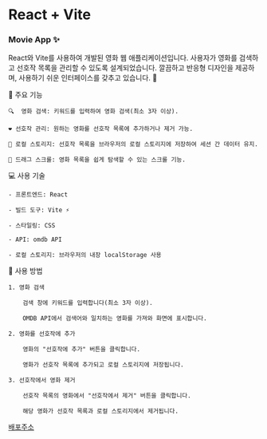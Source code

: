 # React + Vite

### Movie App ✨

React와 Vite를 사용하여 개발된 영화 웹 애플리케이션입니다.
사용자가 영화를 검색하고 선호작 목록을 관리할 수 있도록 설계되었습니다.
깔끔하고 반응형 디자인을 제공하며, 사용하기 쉬운 인터페이스를 갖추고 있습니다. 🎥

🌟 주요 기능

    🔍  영화 검색: 키워드를 입력하여 영화 검색(최소 3자 이상).

    ❤️ 선호작 관리: 원하는 영화를 선호작 목록에 추가하거나 제거 가능.

    💾 로컬 스토리지: 선호작 목록을 브라우저의 로컬 스토리지에 저장하여 세션 간 데이터 유지.

    📜 드래그 스크롤: 영화 목록을 쉽게 탐색할 수 있는 스크롤 기능.

💻 사용 기술

    - 프론트엔드: React

    - 빌드 도구: Vite ⚡

    - 스타일링: CSS

    - API: omdb API

    - 로컬 스토리지: 브라우저의 내장 localStorage 사용

📝 사용 방법

    1. 영화 검색

        검색 창에 키워드를 입력합니다(최소 3자 이상).

        OMDB API에서 검색어와 일치하는 영화를 가져와 화면에 표시합니다.

    2. 영화를 선호작에 추가

        영화의 "선호작에 추가" 버튼을 클릭합니다.

        영화가 선호작 목록에 추가되고 로컬 스토리지에 저장됩니다.

    3. 선호작에서 영화 제거

        선호작 목록의 영화에서 "선호작에서 제거" 버튼을 클릭합니다.

        해당 영화가 선호작 목록과 로컬 스토리지에서 제거됩니다.

[배포주소](https://movie-app-nahee23.netlify.app/)
